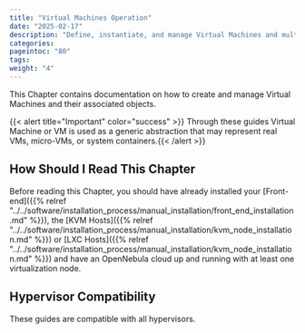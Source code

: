 ```yaml
---
title: "Virtual Machines Operation"
date: "2025-02-17"
description: "Define, instantiate, and manage Virtual Machines and multi-VM workflows"
categories:
pageintoc: "80"
tags:
weight: "4"
---
```


<a id="virtual-machines-operation"></a>

<!--# Virtual Machines Operation -->

<a id="vm-management-overview"></a>

<!--# Overview -->

This Chapter contains documentation on how to create and manage Virtual Machines and their associated objects.

{{< alert title="Important" color="success" >}}
Through these guides Virtual Machine or VM is used as a generic abstraction that may represent real VMs, micro-VMs, or system containers.{{< /alert >}} 

## How Should I Read This Chapter

Before reading this Chapter, you should have already installed your [Front-end]({{% relref "../../software/installation_process/manual_installation/front_end_installation.md" %}}), the [KVM Hosts]({{% relref "../../software/installation_process/manual_installation/kvm_node_installation.md" %}}) or [LXC Hosts]({{% relref "../../software/installation_process/manual_installation/kvm_node_installation.md" %}}) and have an OpenNebula cloud up and running with at least one virtualization node.

## Hypervisor Compatibility

These guides are compatible with all hypervisors.
